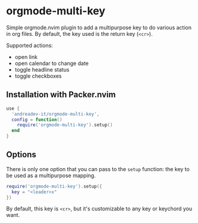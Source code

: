 # orgmode-multi-key
Simple orgmode.nvim plugin to add a multipurpose key to do various action in org files. By default, the key used is the return key (`<cr>`).

Supported actions:
- open link
- open calendar to change date
- toggle headline status
- toggle checkboxes

## Installation with Packer.nvim

```lua
use {
  'andreadev-it/orgmode-multi-key',
  config = function()
    require('orgmode-multi-key').setup()
  end
}
```

## Options

There is only one option that you can pass to the `setup` function: the key to be used as a multipurpose mapping.

```lua
require('orgmode-multi-key').setup({
  key = "<leader>x"
})
```

By default, this key is `<cr>`, but it's customizable to any key or keychord you want.

